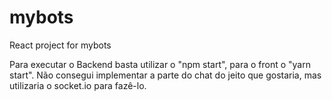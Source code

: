 # mybots
React project for mybots

Para executar o Backend basta utilizar o "npm start", para o front o "yarn start".
Não consegui implementar a parte do chat do jeito que gostaria, mas utilizaria o socket.io para fazê-lo.
